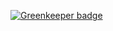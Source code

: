 
[![Greenkeeper badge](https://badges.greenkeeper.io/bgdsh/blockchain-play.svg)](https://greenkeeper.io/)
